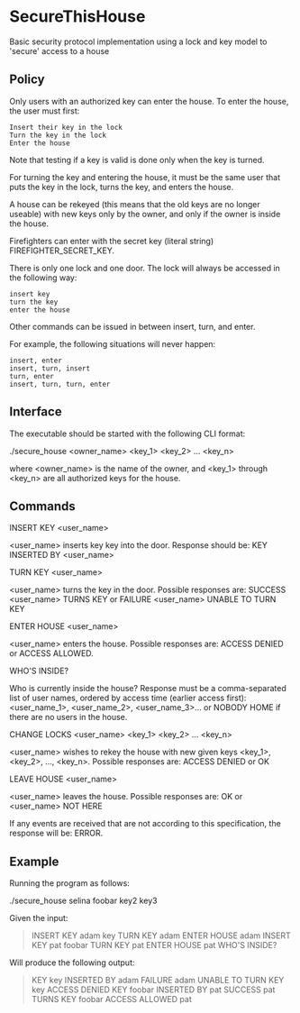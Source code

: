 # SecureThisHouse
Basic security protocol implementation using a lock and key model to 'secure' access to a house

## Policy

Only users with an authorized key can enter the house. To enter the house, the user must first:

    Insert their key in the lock
    Turn the key in the lock
    Enter the house

Note that testing if a key is valid is done only when the key is turned.

For turning the key and entering the house, it must be the same user that puts the key in the lock, turns the key, and enters the house.

A house can be rekeyed (this means that the old keys are no longer useable) with new keys only by the owner, and only if the owner is inside the house.

Firefighters can enter with the secret key (literal string) FIREFIGHTER_SECRET_KEY.

There is only one lock and one door. The lock will always be accessed in the following way:

    insert key
    turn the key
    enter the house

Other commands can be issued in between insert, turn, and enter.

For example, the following situations will never happen:

    insert, enter
    insert, turn, insert
    turn, enter
    insert, turn, turn, enter

## Interface

The executable should be started with the following CLI format:

./secure_house <owner_name> <key_1> <key_2> ... <key_n>

where <owner_name> is the name of the owner, and <key_1> through <key_n> are all authorized keys for the house.

## Commands

INSERT KEY <user_name> <key>

<user_name> inserts key key into the door. Response should be: KEY <key> INSERTED BY <user_name>

TURN KEY <user_name>

<user_name> turns the key in the door. Possible responses are: SUCCESS <user_name> TURNS KEY <key> or FAILURE <user_name> UNABLE TO TURN KEY <key>

ENTER HOUSE <user_name>

<user_name> enters the house. Possible responses are: ACCESS DENIED or ACCESS ALLOWED.

WHO'S INSIDE?

Who is currently inside the house? Response must be a comma-separated list of user names, ordered by access time (earlier access first): <user_name_1>, <user_name_2>, <user_name_3>... or NOBODY HOME if there are no users in the house.

CHANGE LOCKS <user_name> <key_1> <key_2> ... <key_n>

<user_name> wishes to rekey the house with new given keys <key_1>, <key_2>, ..., <key_n>. Possible responses are: ACCESS DENIED or OK

LEAVE HOUSE <user_name>

<user_name> leaves the house. Possible responses are: OK or <user_name> NOT HERE

If any events are received that are not according to this specification, the response will be: ERROR.

## Example

Running the program as follows:

./secure_house selina foobar key2 key3

Given the input:

> INSERT KEY adam key
> TURN KEY adam
> ENTER HOUSE adam
> INSERT KEY pat foobar
> TURN KEY pat
> ENTER HOUSE pat
> WHO'S INSIDE?

Will produce the following output:

> KEY key INSERTED BY adam
> FAILURE adam UNABLE TO TURN KEY key
> ACCESS DENIED
> KEY foobar INSERTED BY pat
> SUCCESS pat TURNS KEY foobar
> ACCESS ALLOWED
> pat

